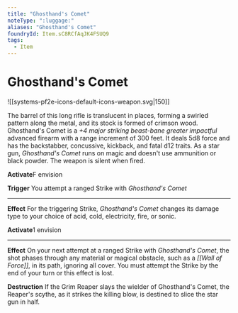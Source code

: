 ```yaml
---
title: "Ghosthand's Comet"
noteType: ":luggage:"
aliases: "Ghosthand's Comet"
foundryId: Item.sC8RCfAqJK4FSUQ9
tags:
  - Item
---
```


# Ghosthand's Comet
![[systems-pf2e-icons-default-icons-weapon.svg|150]]

The barrel of this long rifle is translucent in places, forming a swirled pattern along the metal, and its stock is formed of crimson wood. Ghosthand's Comet is a _+4 major striking beast-bane greater impactful_ advanced firearm with a range increment of 300 feet. It deals 5d8 force and has the backstabber, concussive, kickback, and fatal d12 traits. As a star gun, _Ghosthand's Comet_ runs on magic and doesn't use ammunition or black powder. The weapon is silent when fired.

**Activate**F envision

**Trigger** You attempt a ranged Strike with _Ghosthand's Comet_

* * *

**Effect** For the triggering Strike, _Ghosthand's Comet_ changes its damage type to your choice of acid, cold, electricity, fire, or sonic.

**Activate**1 envision

* * *

**Effect** On your next attempt at a ranged Strike with _Ghosthand's Comet_, the shot phases through any material or magical obstacle, such as a _[[Wall of Force]]_, in its path, ignoring all cover. You must attempt the Strike by the end of your turn or this effect is lost.

**Destruction** If the Grim Reaper slays the wielder of Ghosthand's Comet, the Reaper's scythe, as it strikes the killing blow, is destined to slice the star gun in half.
